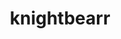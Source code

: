 ---
title: knightbearr
github: https://github.com/knightbearr
mode: dark
transition: 1s
score: 53.8
archetype:
- Minimalistic
- Badges | Tags | Icons
---